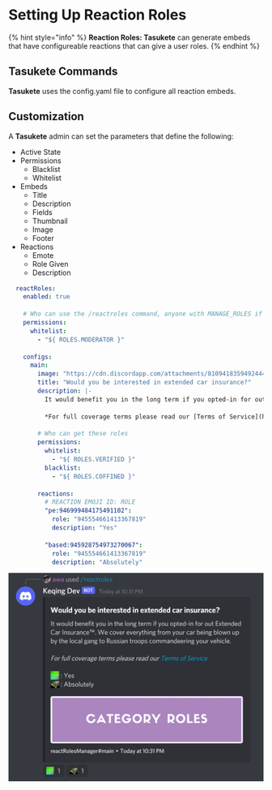 # Setting Up Reaction Roles

{% hint style="info" %}
**Reaction Roles: Tasukete** can generate embeds that have configureable reactions that can give a user roles.
{% endhint %}

## Tasukete Commands

**Tasukete** uses the config.yaml file to configure all reaction embeds.

## Customization

A **Tasukete** admin can set the parameters that define the following:

* Active State
* Permissions
  * Blacklist
  * Whitelist
* Embeds
  * Title
  * Description
  * Fields
  * Thumbnail
  * Image
  * Footer
* Reactions
  * Emote
  * Role Given
  * Description

```yaml
  reactRoles:
    enabled: true
    
    # Who can use the /reactroles command, anyone with MANAGE_ROLES if not set.
    permissions:
      whitelist:
        - "${ ROLES.MODERATOR }"
    
    configs:
      main:
        image: "https://cdn.discordapp.com/attachments/810941835949244447/811264667867414558/unknown.png"
        title: "Would you be interested in extended car insurance?"
        description: |-
          It would benefit you in the long term if you opted-in for out Extended Car Insurance:tm:. We cover everything from your car being blown up by the local gang to Russian troops commandeering your vehicle.
          
          *For full coverage terms please read our [Terms of Service](https://www.youtube.com/watch?v=dQw4w9WgXcQ)*
      
        # Who can get these roles
        permissions:
          whitelist:
            - "${ ROLES.VERIFIED }"
          blacklist:
            - "${ ROLES.COFFINED }"
            
        reactions:
          # REACTION EMOJI ID: ROLE
          "pe:946999484175491102":
            role: "945554661413367819"
            description: "Yes"
            
          "based:945928754973270067":
            role: "945554661413367819"
            description: "Absolutely"
```

![](../.gitbook/assets/reactRoles.png)
